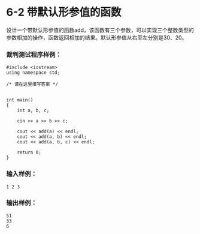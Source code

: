 # 6-2 带默认形参值的函数
设计一个带默认形参值的函数add，该函数有三个参数，可以实现三个整数类型的参数相加的操作，函数返回相加的结果。默认形参值从右至左分别是30、20。

### 裁判测试程序样例：

    
    
    #include <iostream>
    using namespace std;
    
    /* 请在这里填写答案 */
    
    
    int main()
    {
        int a, b, c;
    
        cin >> a >> b >> c;
    
        cout << add(a) << endl;
        cout << add(a, b) << endl;
        cout << add(a, b, c) << endl;
    
        return 0;
    }
    

### 输入样例：

    
    
    1 2 3
    

### 输出样例：

    
    
    51
    33
    6
    

